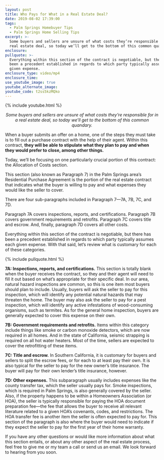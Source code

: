 ```yaml
---
layout: post
title: Who Pays for What in a Real Estate Deal?
date: 2019-08-02 17:39:00
tags:
  - Palm Springs Homebuyer Tips
  - Palm Springs Home Selling Tips
excerpt: >-
  Some buyers and sellers are unsure of what costs they’re responsible for in a
  real estate deal, so today we’ll get to the bottom of this common quandary.
enclosure:
pullquote: >-
  Everything within this section of the contract is negotiable, but there has
  been a precedent established in regards to which party typically assumes each
  given expense.
enclosure_type: video/mp4
enclosure_time:
use_youtube_image: true
youtube_alternate_image:
youtube_code: t2ss5kzMQko
---
```


{% include youtube.html %}

<p style="text-align:center;"><em>Some buyers and sellers are unsure of what costs they’re responsible for in a real estate deal, so today we’ll get to the bottom of this common quandary.</em></p>

When a buyer submits an offer on a home, one of the steps they must take is to fill out a purchase contract with the help of their agent. Within this contract, **they will be able to stipulate what they plan to pay and when they would prefer to close, among other things.&nbsp;**

Today, we’ll be focusing on one particularly crucial portion of this contract: the Allocation of Costs section.&nbsp;

This section (also known as Paragraph 7) in the Palm Springs area’s Residential Purchase Agreement is the portion of the real estate contract that indicates what the buyer is willing to pay and what expenses they would like the seller to cover.&nbsp;

There are four sub-paragraphs included in Paragraph 7—7A, 7B, 7C, and 7D.

Paragraph 7A covers inspections, reports, and certifications. Paragraph 7B covers government requirements and retrofits. Paragraph 7C covers title and escrow. And, finally, paragraph 7D covers all other costs.&nbsp;

Everything within this section of the contract is negotiable, but there has been a precedent established in regards to which party typically assumes each given expense. With that said, let’s review what is customary for each of these categories.&nbsp;

{% include pullquote.html %}

**7A: Inspections, reports, and certifications.** This section is totally blank when the buyer receives the contract, so they and their agent will need to fill it out based on what’s appropriate for their specific deal. In our area, natural hazard inspections are common, so this is one item most buyers should plan to include. Usually, buyers will ask the seller to pay for this inspection, which will identify any potential natural hazards that may threaten the home. The buyer may also ask the seller to pay for a pest inspection, which will identify any active infestations of wood-consuming organisms, such as termites. As for the general home inspection, buyers are generally expected to cover this expense on their own.&nbsp;

**7B: Government requirements and retrofits.** Items within this category include things like smoke or carbon monoxide detectors, which are now required in all homes. And in the state of California, seismic strapping is required on all hot water heaters. Most of the time, sellers are expected to cover the retrofitting of these items.&nbsp;

**7C: Title and escrow.** In Southern California, it is customary for buyers and sellers to split the escrow fees, or for each to at least pay their own. It is also typical for the seller to pay for the new owner’s title insurance. The buyer will pay for their own lender’s title insurance, however.&nbsp;

**7D: Other expenses.** This subparagraph usually includes expenses like the county transfer tax, which the seller usually pays for. Smoke inspections, which is required in Palm Springs, is also generally covered by the seller. Also, if the property happens to be within a Homeowners Association (or HOA), the seller is typically responsible for paying the HOA document preparation fee—the fee that allows the buyer to receive all relevant literature related to a given HOA’s covenants, codes, and restrictions. The HOA transfer fee is another item the seller is often expected to pay for. This section of the paragraph is also where the buyer would need to indicate if they expect the seller to pay for the first year of their home warranty.&nbsp;

If you have any other questions or would like more information about what this section entails, or about any other aspect of the real estate process, feel free to give me or my team a call or send us an email. We look forward to hearing from you soon.<br>&nbsp;